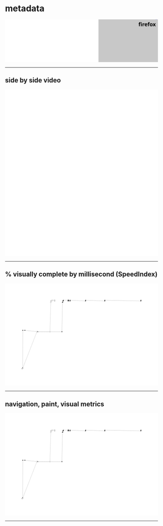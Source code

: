 
# metadata
![test and device metadata](../resources/2025-07-01-android-15-p8-unicat_es_x_metadata.svg)

---

## side by side video
![side by side video of firefox by chrome](../resources/2025-07-01-android-15-p8-unicat_es_x_video.svg)

---

## % visually complete by millisecond (SpeedIndex)
![line chart of percent visually complete via SpeedIndex metric](../resources/2025-07-01-android-15-p8-unicat_es_line_graph.svg)

---

## navigation, paint, visual metrics
![line chart of percent visually complete via SpeedIndex metric](../resources/2025-07-01-android-15-p8-unicat_es_line_graph.svg)

---
